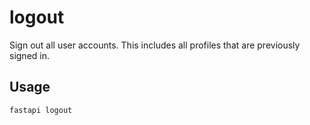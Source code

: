 # logout

Sign out all user accounts. This includes all profiles that are previously signed in.

## Usage

    fastapi logout
